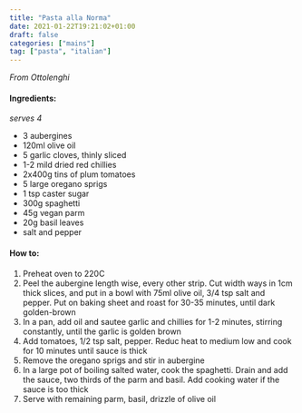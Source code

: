 ```yaml
---
title: "Pasta alla Norma"
date: 2021-01-22T19:21:02+01:00
draft: false
categories: ["mains"]
tag: ["pasta", "italian"]
---
```


_From Ottolenghi_

#### Ingredients:

_serves 4_

* 3 aubergines
* 120ml olive oil
* 5 garlic cloves, thinly sliced
* 1-2 mild dried red chillies
* 2x400g tins of plum tomatoes
* 5 large oregano sprigs
* 1 tsp caster sugar
* 300g spaghetti
* 45g vegan parm
* 20g basil leaves
* salt and pepper

#### How to:

1. Preheat oven to 220C
2. Peel the aubergine length wise, every other strip. Cut width ways in 1cm thick slices, and put in a bowl with 75ml olive oil, 3/4 tsp salt and pepper. Put on baking sheet and roast for 30-35 minutes, until dark golden-brown
3. In a pan, add oil and sautee garlic and chillies for 1-2 minutes, stirring constantly, until the garlic is golden brown
4. Add tomatoes, 1/2 tsp salt, pepper. Reduc heat to medium low and cook for 10 minutes until sauce is thick
5. Remove the oregano sprigs and stir in aubergine
6. In a large pot of boiling salted water, cook the spaghetti. Drain and add the sauce, two thirds of the parm and basil. Add cooking water if the sauce is too thick
7. Serve with remaining parm, basil, drizzle of olive oil
